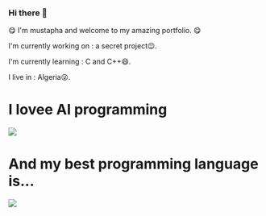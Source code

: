 ### Hi there 👋
<p>😋 I'm mustapha and welcome to my amazing portfolio. 😋</p>
<p>I'm currently working on : a secret project😉. </p>
<p>I'm currently learning : C and C++😄. </p>
<p>I live in : Algeria😜. </p>

<h1><strong>I lovee AI programming</strong></h1>
<img src="https://images.unsplash.com/photo-1620712943543-bcc4688e7485?crop=entropy&cs=tinysrgb&fit=max&fm=jpg&ixid=MnwxMjA3fDB8MXxzZWFyY2h8M3x8YWl8ZW58MHx8fHwxNjUxODMyODcy&ixlib=rb-1.2.1&q=80&w=300">
<h1><strong>And my best programming language is...</strong></h1>
<img src="https://images.unsplash.com/photo-1526379095098-d400fd0bf935?ixlib=rb-1.2.1&ixid=MnwxMjA3fDB8MHxwaG90by1wYWdlfHx8fGVufDB8fHx8&auto=format&fit=crop&w=1000&q=80">
